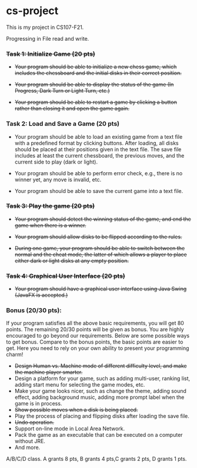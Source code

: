# cs-project

This is my project in CS107-F21.

Progressing in File read and write.


### ~~Task 1: Initialize Game (20 pts)~~

* ~~Your program should be able to initialize a new chess game, which includes the
chessboard and the initial disks in their correct position.~~

* ~~Your program should be able to display the status of the game (In Progress, Dark
Turn or Light Turn, etc.)~~

* ~~Your program should be able to restart a game by clicking a button rather than
closing it and open the game again.~~


### Task 2: Load and Save a Game (20 pts)
* Your program should be able to load an existing game from a text file with a predefined format by clicking buttons. After loading, all disks should be placed at
their positions given in the text file. The save file includes at least the current
chessboard, the previous moves, and the current side to play (dark or light).

* Your program should be able to perform error check, e.g., there is no winner yet,
any move is invalid, etc.

* Your program should be able to save the current game into a text file.


### ~~Task 3: Play the game (20 pts)~~
* ~~Your program should detect the winning status of the game, and end the game
when there is a winner.~~

* ~~Your program should allow disks to be flipped according to the rules.~~

* ~~During one game, your program should be able to switch between the normal
and the cheat mode, the latter of which allows a player to place either dark or
light disks at any empty position.~~


### ~~Task 4: Graphical User Interface (20 pts)~~
* ~~Your program should have a graphical user interface using Java Swing (JavaFX is
accepted.)~~


### Bonus (20/30 pts):
If your program satisfies all the above basic requirements, you will get 80 points. The
remaining 20/30 points will be given as bonus. You are highly encouraged to go
beyond our requirements. Below are some possible ways to get bonus. Compare to
the bonus points, the basic points are easier to get. Here you need to rely on your
own ability to present your programming charm!
* ~~Design Human vs. Machine mode of different difficulty level, and make the
machine player smarter.~~
* Design a platform for your game, such as adding multi-user, ranking list, adding
start menu for selecting the game modes, etc.
* Make your game looks nicer, such as change the theme, adding sound effect,
adding background music, adding more prompt label when the game is in
process.
* ~~Show possible moves when a disk is being placed.~~
* Play the process of placing and flipping disks after loading the save file.
* ~~Undo operation.~~
* Support on-line mode in Local Area Network.
* Pack the game as an executable that can be executed on a computer without JRE.
* And more.

A/B/C/D class. A grants 8 pts, B grants 4 pts,C grants 2 pts, D grants 1 pts.